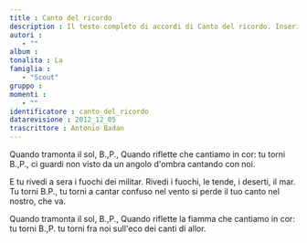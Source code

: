 ```yaml
--- 
title : Canto del ricordo
description : Il testo completo di accordi di Canto del ricordo. Inseriscila nel tuo canzoniere!
autori : 
   - ""
album : 
tonalita : La
famiglia : 
   - "Scout"
gruppo : 
momenti : 
   - ""
identificatore : canto_del_ricordo
datarevisione : 2012_12_05
trascrittore : Antonio Badan
--- 
```




Quando tramonta il sol, B.\,P., 
Quando riflette 
che cantiamo in cor:
tu torni B.\,P., 
ci guardi non visto da un angolo d'ombra
cantando con noi.


E tu rivedi a sera i fuochi dei militar.
Rivedi i fuochi, le tende,
i deserti, il mar.
Tu torni B.P., tu torni a cantar
confuso nel vento si perde il tuo canto
nel nostro, che va.


Quando tramonta il sol, B.\,P., 
Quando riflette la fiamma 
che cantiamo in cor:
tu torni B.\,P. tu torni fra noi 
sull'eco dei canti di allor.


